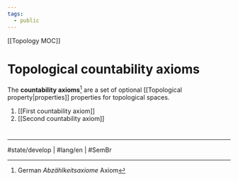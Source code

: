 ```yaml
---
tags:
  - public
---
```

[[Topology MOC]]
# Topological countability axioms

The **countability axioms**[^de] are a set of optional [[Topological property|properties]] properties for topological spaces.

1. [[First countability axiom]]
2. [[Second countability axiom]]

[^de]: German _Abzählkeitsaxiome_ Axiom


#
---
#state/develop | #lang/en | #SemBr